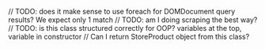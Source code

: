 // TODO: does it make sense to use foreach for DOMDocument query results? We expect only 1 match
// TODO: am I doing scraping the best way?
// TODO: is this class structured correctly for OOP? variables at the top, variable in constructor
// Can I return StoreProduct object from this class?